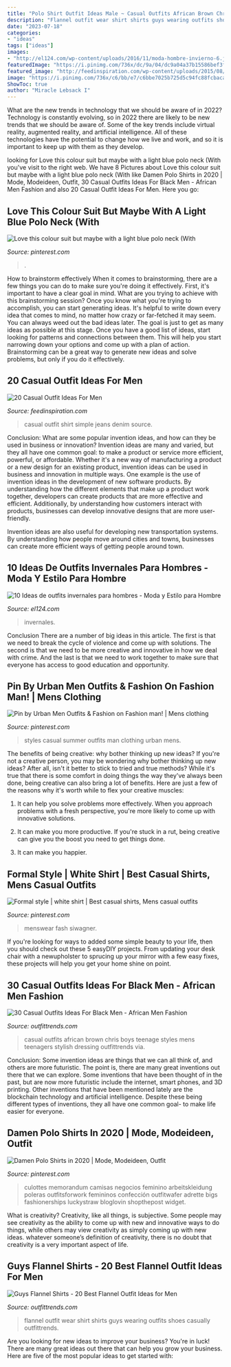 ```yaml
---
title: "Polo Shirt Outfit Ideas Male ~ Casual Outfits African Brown Chris Boys Teenage Styles Mens Teenagers Stylish Dressing Outfittrends Via"
description: "Flannel outfit wear shirt shirts guys wearing outfits shoes casually outfittrends"
date: "2023-07-18"
categories:
- "ideas"
tags: ["ideas"]
images:
- "http://el124.com/wp-content/uploads/2016/11/moda-hombre-invierno-6.jpg"
featuredImage: "https://i.pinimg.com/736x/dc/9a/04/dc9a04a37b15586bef3fc7b3dfdc7814.jpg"
featured_image: "http://feedinspiration.com/wp-content/uploads/2015/08/simple-shirt-with-denim-jeans-casual-look.jpg"
image: "https://i.pinimg.com/736x/c6/bb/e7/c6bbe7025b725d5c94fc88fcbacaae11.jpg"
ShowToc: true
author: "Miracle Lebsack I"
---
```



What are the new trends in technology that we should be aware of in 2022?
Technology is constantly evolving, so in 2022 there are likely to be new trends that we should be aware of. Some of the key trends include virtual reality, augmented reality, and artificial intelligence. All of these technologies have the potential to change how we live and work, and so it is important to keep up with them as they develop.

	

		
looking for Love this colour suit but maybe with a light blue polo neck (With you've visit to the right web. We have 8 Pictures about Love this colour suit but maybe with a light blue polo neck (With like Damen Polo Shirts in 2020 | Mode, Modeideen, Outfit, 30 Casual Outfits Ideas For Black Men - African Men Fashion and also 20 Casual Outfit Ideas For Men. Here you go:
		
    
## Love This Colour Suit But Maybe With A Light Blue Polo Neck (With

<img loading=lazy src="https://i.pinimg.com/736x/c6/bb/e7/c6bbe7025b725d5c94fc88fcbacaae11.jpg" onerror="this.onerror=null;this.src='https://tse2.mm.bing.net/th?id=OIP.WhidHNPlrIiKzI2CHfY64wHaJE&amp;pid=15.1';" alt="Love this colour suit but maybe with a light blue polo neck (With">

_Source: pinterest.com_

>. 

	

How to brainstorm effectively
When it comes to brainstorming, there are a few things you can do to make sure you're doing it effectively. First, it's important to have a clear goal in mind. What are you trying to achieve with this brainstorming session? Once you know what you're trying to accomplish, you can start generating ideas. It's helpful to write down every idea that comes to mind, no matter how crazy or far-fetched it may seem. You can always weed out the bad ideas later. The goal is just to get as many ideas as possible at this stage. Once you have a good list of ideas, start looking for patterns and connections between them. This will help you start narrowing down your options and come up with a plan of action. Brainstorming can be a great way to generate new ideas and solve problems, but only if you do it effectively.

    
## 20 Casual Outfit Ideas For Men

<img loading=lazy src="http://feedinspiration.com/wp-content/uploads/2015/08/simple-shirt-with-denim-jeans-casual-look.jpg" onerror="this.onerror=null;this.src='https://tse4.mm.bing.net/th?id=OIP.wyla2TLzDTOSdtvqvKYgjwHaMC&amp;pid=15.1';" alt="20 Casual Outfit Ideas For Men">

_Source: feedinspiration.com_

>casual outfit shirt simple jeans denim source. 

	

Conclusion: What are some popular invention ideas, and how can they be used in business or innovation?
Invention ideas are many and varied, but they all have one common goal: to make a product or service more efficient, powerful, or affordable. Whether it's a new way of manufacturing a product or a new design for an existing product, invention ideas can be used in business and innovation in multiple ways.
One example is the use of invention ideas in the development of new software products. By understanding how the different elements that make up a product work together, developers can create products that are more effective and efficient. Additionally, by understanding how customers interact with products, businesses can develop innovative designs that are more user-friendly.

Invention ideas are also useful for developing new transportation systems. By understanding how people move around cities and towns, businesses can create more efficient ways of getting people around town.

    
## 10 Ideas De Outfits Invernales Para Hombres - Moda Y Estilo Para Hombre

<img loading=lazy src="http://el124.com/wp-content/uploads/2016/11/moda-hombre-invierno-6.jpg" onerror="this.onerror=null;this.src='https://tse4.mm.bing.net/th?id=OIP.BNaWR0wKjbXr2GnhV2UMpwHaLG&amp;pid=15.1';" alt="10 Ideas de outfits invernales para hombres - Moda y Estilo para Hombre">

_Source: el124.com_

>invernales. 

	

Conclusion
There are a number of big ideas in this article. The first is that we need to break the cycle of violence and come up with solutions. The second is that we need to be more creative and innovative in how we deal with crime. And the last is that we need to work together to make sure that everyone has access to good education and opportunity.

    
## Pin By Urban Men Outfits &amp; Fashion On Fashion Man! | Mens Clothing

<img loading=lazy src="https://i.pinimg.com/736x/dc/9a/04/dc9a04a37b15586bef3fc7b3dfdc7814.jpg" onerror="this.onerror=null;this.src='https://tse2.mm.bing.net/th?id=OIP.bbzTA7QABpRBAma0PD6MgQHaOa&amp;pid=15.1';" alt="Pin by Urban Men Outfits &amp; Fashion on Fashion man! | Mens clothing">

_Source: pinterest.com_

>styles casual summer outfits man clothing urban mens. 

	

The benefits of being creative: why bother thinking up new ideas?
If you're not a creative person, you may be wondering why bother thinking up new ideas? After all, isn't it better to stick to tried and true methods? While it's true that there is some comfort in doing things the way they've always been done, being creative can also bring a lot of benefits. Here are just a few of the reasons why it's worth while to flex your creative muscles:
1. It can help you solve problems more effectively. When you approach problems with a fresh perspective, you're more likely to come up with innovative solutions.

2. It can make you more productive. If you're stuck in a rut, being creative can give you the boost you need to get things done.

3. It can make you happier.

    
## Formal Style | White Shirt | Best Casual Shirts, Mens Casual Outfits

<img loading=lazy src="https://i.pinimg.com/736x/c9/e6/2c/c9e62cb0f8e935190e1f9d29d08414e6.jpg" onerror="this.onerror=null;this.src='https://tse2.mm.bing.net/th?id=OIP.3qEWQXY-LUMuUiJv4GS-oAHaMr&amp;pid=15.1';" alt="Formal style | white shirt | Best casual shirts, Mens casual outfits">

_Source: pinterest.com_

>menswear fash siwagner. 

	

If you're looking for ways to added some simple beauty to your life, then you should check out these 5 easyDIY projects. From updating your desk chair with a newupholster to sprucing up your mirror with a few easy fixes, these projects will help you get your home shine on point.

    
## 30 Casual Outfits Ideas For Black Men - African Men Fashion

<img loading=lazy src="https://www.outfittrends.com/wp-content/uploads/2016/12/african-teenage-boys-casual-outfits-.jpg" onerror="this.onerror=null;this.src='https://tse1.mm.bing.net/th?id=OIP.IeqhZToHRaucg7h5RFIhvQAAAA&amp;pid=15.1';" alt="30 Casual Outfits Ideas For Black Men - African Men Fashion">

_Source: outfittrends.com_

>casual outfits african brown chris boys teenage styles mens teenagers stylish dressing outfittrends via. 

	

Conclusion: Some invention ideas are things that we can all think of, and others are more futuristic. The point is, there are many great inventions out there that we can explore.
Some inventions that have been thought of in the past, but are now more futuristic include the internet, smart phones, and 3D printing. Other inventions that have been mentioned lately are the blockchain technology and artificial intelligence. Despite these being different types of inventions, they all have one common goal- to make life easier for everyone.

    
## Damen Polo Shirts In 2020 | Mode, Modeideen, Outfit

<img loading=lazy src="https://i.pinimg.com/736x/61/5c/c9/615cc978c774627e9b91a0eb2428c0df.jpg" onerror="this.onerror=null;this.src='https://tse4.mm.bing.net/th?id=OIP.njxl1QquLeGh15gB-mA7TQHaLH&amp;pid=15.1';" alt="Damen Polo Shirts in 2020 | Mode, Modeideen, Outfit">

_Source: pinterest.com_

>culottes memorandum camisas negocios feminino arbeitskleidung poleras outfitsforwork femininos confección outfitwafer adrette bigs fashionerships luckystraw bloglovin shopthepost widget. 

	

What is creativity?
Creativity, like all things, is subjective. Some people may see creativity as the ability to come up with new and innovative ways to do things, while others may view creativity as simply coming up with new ideas. whatever someone’s definition of creativity, there is no doubt that creativity is a very important aspect of life.

    
## Guys Flannel Shirts - 20 Best Flannel Outfit Ideas For Men

<img loading=lazy src="http://www.outfittrends.com/wp-content/uploads/2017/04/how-to-wear-a-flannel-shirt-casually.jpg" onerror="this.onerror=null;this.src='https://tse4.mm.bing.net/th?id=OIP.i1-pwraXmOeSaYjbrlC4GwHaKT&amp;pid=15.1';" alt="Guys Flannel Shirts - 20 Best Flannel Outfit Ideas for Men">

_Source: outfittrends.com_

>flannel outfit wear shirt shirts guys wearing outfits shoes casually outfittrends. 

	

Are you looking for new ideas to improve your business? You're in luck! There are many great ideas out there that can help you grow your business. Here are five of the most popular ideas to get started with:

